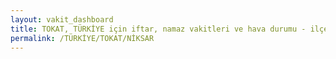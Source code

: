 ```yaml
---
layout: vakit_dashboard
title: TOKAT, TÜRKİYE için iftar, namaz vakitleri ve hava durumu - ilçe/eyalet seç
permalink: /TÜRKİYE/TOKAT/NİKSAR
---
```


<script type="text/javascript">
  var GLOBAL_COUNTRY = 'TÜRKİYE';
  var GLOBAL_CITY = 'TOKAT';
  var GLOBAL_STATE = 'NİKSAR';
  var lat = 72;
  var lon = 21;
</script>
